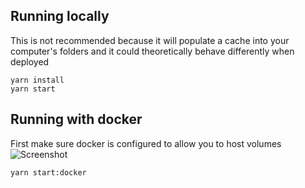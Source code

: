 ## Running locally

This is not recommended because it will populate a cache into your computer's folders and it could theoretically behave differently when deployed

```
yarn install
yarn start
```

## Running with docker

First make sure docker is configured to allow you to host volumes
![Screenshot](example.png)

```
yarn start:docker
```

